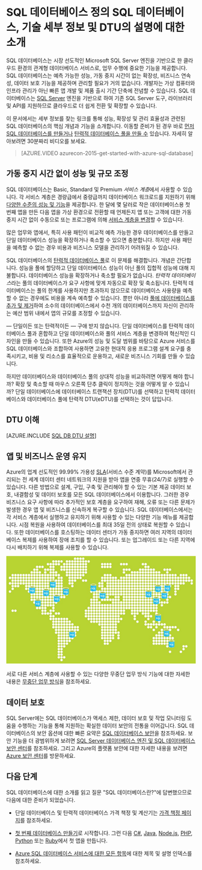 <properties
	pageTitle="SQL 데이터베이스 정의 SQL 데이터베이스 소개 | Microsoft Azure"
	description="SQL 데이터베이스에 대한 소개: 클라우드 환경에서 Microsoft의 관계형 데이터베이스 관리 시스템(RDBMS)의 기능과 기술 세부 정보를 살펴봅니다."
	keywords="sql 소개, sql 소개, sql 데이터베이스란, DTU"
	services="sql-database"
	documentationCenter=""
	authors="shontnew"
	manager="jeffreyg"
	editor="cgronlun"/>

<tags
   ms.service="sql-database"
   ms.devlang="na"
   ms.topic="get-started-article"
   ms.tgt_pltfrm="na"
   ms.workload="data-management"
   ms.date="03/08/2016"
   ms.author="shkurhek"/>

# SQL 데이터베이스 정의 SQL 데이터베이스, 기술 세부 정보 및 DTU의 설명에 대한 소개

SQL 데이터베이스는 시장 선도적인 Microsoft SQL Server 엔진을 기반으로 한 클라우드 환경의 관계형 데이터베이스 서비스로, 업무 수행에 중요한 기능을 제공합니다. SQL 데이터베이스는 예측 가능한 성능, 가동 중지 시간이 없는 확장성, 비즈니스 연속성, 데이터 보호 기능을 제공하며 관리할 필요가 거의 없습니다. 개발자는 가상 컴퓨터와 인프라 관리가 아닌 빠른 앱 개발 및 제품 출시 기간 단축에 전념할 수 있습니다. SQL 데이터베이스는 [SQL Server](https://msdn.microsoft.com/library/bb545450.aspx) 엔진을 기반으로 하여 기존 SQL Server 도구, 라이브러리 및 API를 지원하므로 클라우드로 더 쉽게 전환 및 확장할 수 있습니다.

이 문서에서는 세부 정보를 찾는 링크를 통해 성능, 확장성 및 관리 효율성과 관련된 SQL 데이터베이스의 핵심 개념과 기능을 소개합니다. 이동할 준비가 된 경우 바로 [먼저 SQL 데이터베이스를 만들거나](sql-database-get-started.md) [탄력적 데이터베이스 풀을 만들 수](sql-database-elastic-pool-portal.md) 있습니다. 자세히 알아보려면 30분짜리 비디오를 보세요.


> [AZURE.VIDEO azurecon-2015-get-started-with-azure-sql-database]


## 가동 중지 시간 없이 성능 및 규모 조정
SQL 데이터베이스는 Basic, Standard 및 Premium *서비스 계층*에서 사용할 수 있습니다. 각 서비스 계층은 경량급에서 중량급까지 데이터베이스 워크로드를 지원하기 위해 [다양한 수준의 성능 및 기능](sql-database-service-tiers.md)을 제공합니다. 한 달에 몇 달러로 작은 데이터베이스용 첫 번째 앱을 만든 다음 앱을 가상 환경으로 전환할 때 언제든지 앱 또는 고객에 대한 가동 중지 시간 없이 수동으로 또는 프로그램에 의해 [서비스 계층을 변경](sql-database-scale-up.md)할 수 있습니다.

많은 업무와 앱에서, 특히 사용 패턴이 비교적 예측 가능한 경우 데이터베이스를 만들고 단일 데이터베이스 성능을 확장하거나 축소할 수 있으면 충분합니다. 하지만 사용 패턴을 예측할 수 없는 경우 비용과 비즈니스 모델을 관리하기 어려워질 수 있습니다.

SQL 데이터베이스의 [탄력적 데이터베이스 풀](sql-database-elastic-pool.md)로 이 문제를 해결합니다. 개념은 간단합니다. 성능을 풀에 할당하고 단일 데이터베이스 성능이 아닌 풀의 집합적 성능에 대해 지불합니다. 데이터베이스 성능을 확장하거나 축소할 필요가 없습니다. *탄력적 데이터베이스*라는 풀의 데이터베이스가 요구 사항에 맞게 자동으로 확장 및 축소됩니다. 탄력적 데이터베이스는 풀의 한계를 사용하지만 초과하지 않으므로 데이터베이스 사용량을 예측할 수 없는 경우에도 비용을 계속 예측할 수 있습니다. 뿐만 아니라 [풀에 데이터베이스를 추가 및 제거](sql-database-elastic-pool-portal.md)하여 소수의 데이터베이스에서 수천 개의 데이터베이스까지 자신이 관리하는 예산 범위 내에서 앱의 규모를 조정할 수 있습니다.

— 단일이든 또는 탄력적이든 — 구애 받지 않습니다. 단일 데이터베이스를 탄력적 데이터베이스 풀과 혼합하고 단일 데이터베이스와 풀의 서비스 계층을 변경하여 혁신적인 디자인을 만들 수 있습니다. 또한 Azure의 성능 및 도달 범위를 바탕으로 Azure 서비스를 SQL 데이터베이스와 조합하여 사용하면 고유한 현대적 응용 프로그램 설계 요구를 충족시키고, 비용 및 리소스를 효율적으로 운용하고, 새로운 비즈니스 기회를 만들 수 있습니다.

하지만 데이터베이스와 데이터베이스 풀의 상대적 성능을 비교하려면 어떻게 해야 합니까? 확장 및 축소할 때 마우스 오른쪽 단추 클릭이 정지하는 것을 어떻게 알 수 있습니까? 단일 데이터베이스에 데이터베이스 트랜잭션 장치(DTU)를 선택하고 탄력적 데이터베이스와 데이터베이스 풀에 탄력적 DTU(eDTU)를 선택하는 것이 답입니다.

## DTU 이해

[AZURE.INCLUDE [SQL DB DTU 설명](../../includes/sql-database-understanding-dtus.md)]

## 앱 및 비즈니스 운영 유지

Azure의 업계 선도적인 99.99% 가용성 [SLA](http://azure.microsoft.com/support/legal/sla/)(서비스 수준 계약)를 Microsoft에서 관리되는 전 세계 데이터 센터 네트워크의 지원을 받아 앱을 연중 무휴(24/7)로 실행할 수 있습니다. 다른 방법으로 설계, 구입, 구축 및 관리해야 할 수 있는 기본 제공 데이터 보호, 내결함성 및 데이터 보호를 모든 SQL 데이터베이스에서 이용합니다. 그러한 경우 비즈니스 요구 사항에 따라 추가적인 보호 계층을 요구하여 재해, 오류 또는 다른 문제가 발생한 경우 앱 및 비즈니스를 신속하게 복구할 수 있습니다. SQL 데이터베이스에서는 각 서비스 계층에서 실행하고 유지하기 위해 사용할 수 있는 다양한 기능 메뉴를 제공합니다. 시점 복원을 사용하여 데이터베이스를 최대 35일 전의 상태로 복원할 수 있습니다. 또한 데이터베이스를 호스팅하는 데이터 센터가 가동 중지하면 여러 지역의 데이터베이스 복제를 사용하여 장애 조치를 할 수 있습니다. 또는 업그레이드 또는 다른 지역에 다시 배치하기 위해 복제를 사용할 수 있습니다.

![SQL 데이터베이스 지리적 복제](./media/sql-database-technical-overview/azure_sqldb_map.png)


서로 다른 서비스 계층에 사용할 수 있는 다양한 무중단 업무 방식 기능에 대한 자세한 내용은 [무중단 업무 방식](sql-database-business-continuity.md)을 참조하세요.

## 데이터 보호
SQL Server에는 SQL 데이터베이스가 액세스 제한, 데이터 보호 및 작업 모니터링 도움을 수행하는 기능을 통해 지원하는 확실한 데이터 보안의 전통을 이어갑니다. SQL 데이터베이스의 보안 옵션에 대한 빠른 요약은 [SQL 데이터베이스 보안](sql-database-security.md)을 참조하세요. 보안 기능을 더 광범위하게 보려면 [SQL Server 데이터베이스 엔진 및 SQL 데이터베이스 보안 센터](https://msdn.microsoft.com/library/bb510589)를 참조하세요. 그리고 Azure의 플랫폼 보안에 대한 자세한 내용을 보려면 [Azure 보안 센터](https://azure.microsoft.com/support/trust-center/security/)를 방문하세요.

## 다음 단계
SQL 데이터베이스에 대한 소개를 읽고 질문 "SQL 데이터베이스란?"에 답변했으므로 다음에 대한 준비가 되었습니다.

- 단일 데이터베이스 및 탄력적 데이터베이스 가격 책정 및 계산기는 [가격 책정 페이지](https://azure.microsoft.com/pricing/details/sql-database/)를 참조하세요.

- [첫 번째 데이터베이스 만들기](sql-database-get-started.md)로 시작합니다. 그런 다음 [C#](sql-database-connect-query.md), [Java](sql-database-develop-java-simple-windows.md), [Node.js](sql-database-develop-nodejs-simple-windows.md), [PHP](sql-database-develop-php-retry-windows.md), [Python](sql-database-develop-python-simple-windows.md) 또는 [Ruby](sql-database-develop-ruby-simple-linux)에서 첫 앱을 만듭니다.

- [Azure SQL 데이터베이스 서비스에 대한 모든 항목](sql-database-index-all-articles.md)에 대한 제목 및 설명 인덱스를 참조하세요.

<!---HONumber=AcomDC_0309_2016-->